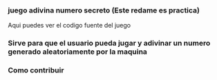 ### juego adivina numero secreto (Este redame es practica)
Aqui puedes ver el codigo fuente del juego

### Sirve para que el usuario pueda jugar y adivinar un numero generado aleatoriamente por la maquina

### Como contribuir
